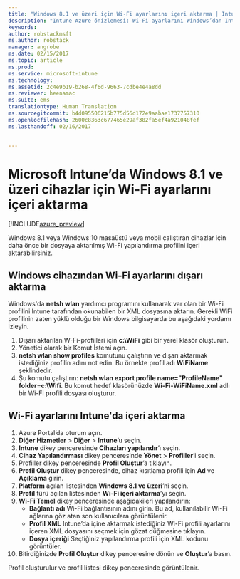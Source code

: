 ```yaml
---
title: "Windows 8.1 ve üzeri için Wi-Fi ayarlarını içeri aktarma | Intune Azure önizlemesi | Microsoft Docs"
description: "Intune Azure önizlemesi: Wi-Fi ayarlarını Windows’dan Intune Wi-Fi profiline aktarma."
keywords: 
author: robstackmsft
ms.author: robstack
manager: angrobe
ms.date: 02/15/2017
ms.topic: article
ms.prod: 
ms.service: microsoft-intune
ms.technology: 
ms.assetid: 2c4e9b19-b268-4f6d-9663-7cdbe4e4a8dd
ms.reviewer: heenamac
ms.suite: ems
translationtype: Human Translation
ms.sourcegitcommit: b4d095506215b775d56d172e9aabae1737757310
ms.openlocfilehash: 2600c8363c677465e29af382fa5ef4a921048fef
ms.lasthandoff: 02/16/2017


---
```


# <a name="how-to-import-wi-fi-settings-for-windows-81-and-later-devices-in-microsoft-intune"></a>Microsoft Intune’da Windows 8.1 ve üzeri cihazlar için Wi-Fi ayarlarını içeri aktarma

[!INCLUDE[azure_preview](../includes/azure_preview.md)]

Windows 8.1 veya Windows 10 masaüstü veya mobil çalıştıran cihazlar için daha önce bir dosyaya aktarılmış Wi-Fi yapılandırma profilini içeri aktarabilirsiniz.

## <a name="export-wi-fi-settings-from-a-windows-device"></a>Windows cihazından Wi-Fi ayarlarını dışarı aktarma

Windows'da **netsh wlan** yardımcı programını kullanarak var olan bir Wi-Fi profilini Intune tarafından okunabilen bir XML dosyasına aktarın. Gerekli WiFi profilinin zaten yüklü olduğu bir Windows bilgisayarda bu aşağıdaki yordamı izleyin.
1. Dışarı aktarılan W-Fi-profilleri için **c:\WiFi** gibi bir yerel klasör oluşturun.
1. Yönetici olarak bir Komut İstemi açın.
1. **netsh wlan show profiles** komutunu çalıştırın ve dışarı aktarmak istediğiniz profilin adını not edin. Bu örnekte profil adı **WiFiName** şeklindedir.
1. Şu komutu çalıştırın: **netsh wlan export profile name="ProfileName" folder=c:\Wifi**. Bu komut hedef klasörünüzde **Wi-Fi-WiFiName.xml** adlı bir Wi-Fi profili dosyası oluşturur.

## <a name="import-the-wi-fi-settings-into-intune"></a>Wi-Fi ayarlarını Intune'da içeri aktarma

1. Azure Portal’da oturum açın.
2. **Diğer Hizmetler** > **Diğer** > **Intune**’u seçin.
3. **Intune** dikey penceresinde **Cihazları yapılandır**’ı seçin.
2. **Cihaz Yapılandırması** dikey penceresinde **Yönet** > **Profiller**’i seçin.
3. Profiller dikey penceresinde **Profil Oluştur**’a tıklayın.
4. **Profil Oluştur** dikey penceresinde, cihaz kısıtlama profili için **Ad** ve **Açıklama** girin.
5. **Platform** açılan listesinden **Windows 8.1 ve üzeri**’ni seçin.
6. **Profil** türü açılan listesinden **Wi-Fi içeri aktarma**’yı seçin.
7. **Wi-Fi Temel** dikey penceresinde aşağıdakileri yapılandırın:
    - **Bağlantı adı** Wi-Fi bağlantısının adını girin. Bu ad, kullanılabilir Wi-Fi ağlarına göz atan son kullanıcılara görüntülenir.
    - **Profil XML** Intune’da içine aktarmak istediğiniz Wi-Fi profili ayarlarını içeren XML dosyasını seçmek için gözat düğmesine tıklayın.
    - **Dosya içeriği** Seçtiğiniz yapılandırma profili için XML kodunu görüntüler.
8. Bitirdiğinizde **Profil Oluştur** dikey penceresine dönün ve **Oluştur**’a basın.

Profil oluşturulur ve profil listesi dikey penceresinde görüntülenir.

